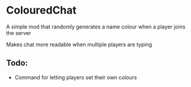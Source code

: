 # ColouredChat
A simple mod that randomly generates a name colour when a player joins the server

Makes chat more readable when multiple players are typing

## Todo:
- Command for letting players set their own colours